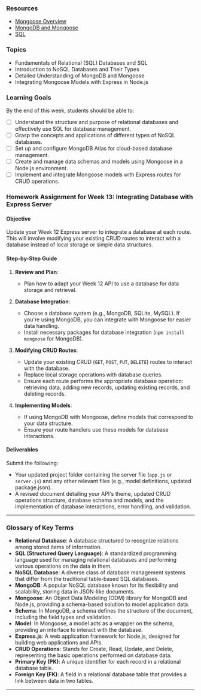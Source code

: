 ### Resources
- [Mongoose Overview](https://youtu.be/DZBGEVgL2eE?si=USRz8BQT-8cN4xiK)
- [MongoDB and Mongoose](https://www.youtube.com/watch?v=bALyYC10ABw)
- [SQL](https://www.youtube.com/watch?v=p3qvj9hO_Bo)

### Topics
- Fundamentals of Relational (SQL) Databases and SQL
- Introduction to NoSQL Databases and Their Types
- Detailed Understanding of MongoDB and Mongoose
- Integrating Mongoose Models with Express in Node.js

### Learning Goals
By the end of this week, students should be able to:
- [ ] Understand the structure and purpose of relational databases and effectively use SQL for database management.
- [ ] Grasp the concepts and applications of different types of NoSQL databases.
- [ ] Set up and configure MongoDB Atlas for cloud-based database management.
- [ ] Create and manage data schemas and models using Mongoose in a Node.js environment.
- [ ] Implement and integrate Mongoose models with Express routes for CRUD operations.

### Homework Assignment for Week 13: Integrating Database with Express Server

#### Objective
Update your Week 12 Express server to integrate a database at each route. This will involve modifying your existing CRUD routes to interact with a database instead of local storage or simple data structures.

#### Step-by-Step Guide

1. **Review and Plan**: 
   - Plan how to adapt your Week 12 API to use a database for data storage and retrieval.

2. **Database Integration**:
   - Choose a database system (e.g., MongoDB, SQLite, MySQL). If you're using MongoDB, you can integrate with Mongoose for easier data handling.
   - Install necessary packages for database integration (`npm install mongoose` for MongoDB).

3. **Modifying CRUD Routes**:
   - Update your existing CRUD (`GET`, `POST`, `PUT`, `DELETE`) routes to interact with the database.
   - Replace local storage operations with database queries.
   - Ensure each route performs the appropriate database operation: retrieving data, adding new records, updating existing records, and deleting records.

4. **Implementing Models**:
   - If using MongoDB with Mongoose, define models that correspond to your data structure.
   - Ensure your route handlers use these models for database interactions.

#### Deliverables
Submit the following:
- Your updated project folder containing the server file (`app.js` or `server.js`) and any other relevant files (e.g., model definitions, updated package.json).
- A revised document detailing your API's theme, updated CRUD operations structure, database schema and models, and the implementation of database interactions, error handling, and validation.

---

### Glossary of Key Terms
- **Relational Database**: A database structured to recognize relations among stored items of information.
- **SQL (Structured Query Language)**: A standardized programming language used for managing relational databases and performing various operations on the data in them.
- **NoSQL Database**: A diverse class of database management systems that differ from the traditional table-based SQL databases.
- **MongoDB**: A popular NoSQL database known for its flexibility and scalability, storing data in JSON-like documents.
- **Mongoose**: An Object Data Modeling (ODM) library for MongoDB and Node.js, providing a schema-based solution to model application data.
- **Schema**: In MongoDB, a schema defines the structure of the document, including the field types and validation.
- **Model**: In Mongoose, a model acts as a wrapper on the schema, providing an interface to interact with the database.
- **Express.js**: A web application framework for Node.js, designed for building web applications and APIs.
- **CRUD Operations**: Stands for Create, Read, Update, and Delete, representing the basic operations performed on database data.
- **Primary Key (PK)**: A unique identifier for each record in a relational database table.
- **Foreign Key (FK)**: A field in a relational database table that provides a link between data in two tables.

---
